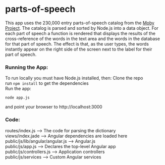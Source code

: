 parts-of-speech
===============

This app uses the 230,000 entry parts-of-speech catalog from the [Moby Project](http://icon.shef.ac.uk/Moby/). The catalog is parsed and sorted by Node.js into a data object. For each part of speech a function is rendered that displays the results of the cross-reference of the words in the text area and the words in the database for that part of speech. The effect is that, as the user types, the words instantly appear on the right side of the screen next to the label for their part of speech.

### Running the App:

To run locally you must have Node.js installed, then:
Clone the repo   
run `npm install` to get the dependencies   
Run the app:   

    node app.js
and point your browser to http://localhost:3000   

### Code:

routes/index.js                     --> The code for parsing the dictionary   
views/index.jade                    --> Angular dependencies are loaded here   
public/js/lib/angular/angular.js    --> Angular.js   
public/js/app.js                    --> Declares the top-level Angular app   
public/js/controllers.js            --> Application controllers   
public/js/services                  --> Custom Angular services   


